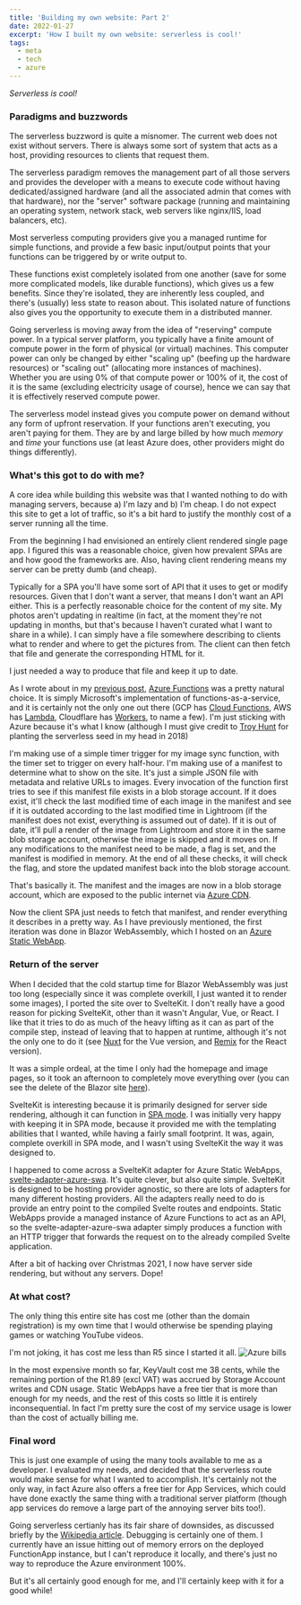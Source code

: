 ```yaml
---
title: 'Building my own website: Part 2'
date: 2022-01-27
excerpt: 'How I built my own website: serverless is cool!'
tags:
  - meta
  - tech
  - azure
---
```


_Serverless is cool!_

### Paradigms and buzzwords

The serverless buzzword is quite a misnomer. The current web does not exist without servers. There is always some sort of system that acts as a host, providing resources to clients that request them.

The serverless paradigm removes the management part of all those servers and provides the developer with a means to execute code without having dedicated/assigned hardware (and all the associated admin that comes with that hardware), nor the "server" software package (running and maintaining an operating system, network stack, web servers like nginx/IIS, load balancers, etc).

Most serverless computing providers give you a managed runtime for simple functions, and provide a few basic input/output points that your functions can be triggered by or write output to.

These functions exist completely isolated from one another (save for some more complicated models, like durable functions), which gives us a few benefits. Since they're isolated, they are inherently less coupled, and there's (usually) less state to reason about. This isolated nature of functions also gives you the opportunity to execute them in a distributed manner.

Going serverless is moving away from the idea of "reserving" compute power. In a typical server platform, you typically have a finite amount of compute power in the form of physical (or virtual) machines. This computer power can only be changed by either "scaling up" (beefing up the hardware resources) or "scaling out" (allocating more instances of machines). Whether you are using 0% of that compute power or 100% of it, the cost of it is the same (excluding electricity usage of course), hence we can say that it is effectively reserved compute power.

The serverless model instead gives you compute power on demand without any form of upfront reservation. If your functions aren't executing, you aren't paying for them. They are by and large billed by how much _memory_ and _time_ your functions use (at least Azure does, other providers might do things differently).

### What's this got to do with me?

A core idea while building this website was that I wanted nothing to do with managing servers, because a) I'm lazy and b) I'm cheap. I do not expect this site to get a lot of traffic, so it's a bit hard to justify the monthly cost of a server running all the time.

From the beginning I had envisioned an entirely client rendered single page app. I figured this was a reasonable choice, given how prevalent SPAs are and how good the frameworks are. Also, having client rendering means my server can be pretty dumb (and cheap).

Typically for a SPA you'll have some sort of API that it uses to get or modify resources. Given that I don't want a server, that means I don't want an API either. This is a perfectly reasonable choice for the content of my site. My photos aren't updating in realtime (in fact, at the moment they're not updating in months, but that's because I haven't curated what I want to share in a while). I can simply have a file somewhere describing to clients what to render and where to get the pictures from. The client can then fetch that file and generate the corresponding HTML for it.

I just needed a way to produce that file and keep it up to date.

As I wrote about in my [previous post](./building-my-own-website), [Azure Functions](https://azure.microsoft.com/en-us/services/functions/) was a pretty natural choice. It is simply Microsoft's implementation of functions-as-a-service, and it is certainly not the only one out there (GCP has [Cloud Functions](https://cloud.google.com/functions), AWS has [Lambda](https://aws.amazon.com/lambda/), Cloudflare has [Workers](https://workers.cloudflare.com/), to name a few). I'm just sticking with Azure because it's what I know (although I must give credit to [Troy Hunt](<(https://www.troyhunt.com/serverless-to-the-max-doing-big-things-for-small-dollars-with-cloudflare-workers-and-azure-functions/)>) for planting the serverless seed in my head in 2018)

I'm making use of a simple timer trigger for my image sync function, with the timer set to trigger on every half-hour. I'm making use of a manifest to determine what to show on the site. It's just a simple JSON file with metadata and relative URLs to images. Every invocation of the function first tries to see if this manifest file exists in a blob storage account. If it does exist, it'll check the last modified time of each image in the manifest and see if it is outdated according to the last modified time in Lightroom (if the manifest does not exist, everything is assumed out of date). If it is out of date, it'll pull a render of the image from Lightroom and store it in the same blob storage account, otherwise the image is skipped and it moves on. If any modifications to the manifest need to be made, a flag is set, and the manifest is modified in memory. At the end of all these checks, it will check the flag, and store the updated manifest back into the blob storage account.

That's basically it. The manifest and the images are now in a blob storage account, which are exposed to the public internet via [Azure CDN](https://azure.microsoft.com/en-us/services/cdn/).

Now the client SPA just needs to fetch that manifest, and render everything it describes in a pretty way. As I have previously mentioned, the first iteration was done in Blazor WebAssembly, which I hosted on an [Azure Static WebApp](https://azure.microsoft.com/en-us/services/app-service/static/).

### Return of the server

When I decided that the cold startup time for Blazor WebAssembly was just too long (especially since it was complete overkill, I just wanted it to render some images), I ported the site over to SvelteKit. I don't really have a good reason for picking SvelteKit, other than it wasn't Angular, Vue, or React. I like that it tries to do as much of the heavy lifting as it can as part of the compile step, instead of leaving that to happen at runtime, although it's not the only one to do it (see [Nuxt](https://nuxtjs.org/) for the Vue version, and [Remix](https://remix.run/) for the React version).

It was a simple ordeal, at the time I only had the homepage and image pages, so it took an afternoon to completely move everything over (you can see the delete of the Blazor site [here](https://github.com/biltongza/ldam.co.za/commit/6430b46a265c269097f1da06116d634f5206d1fe)).

SvelteKit is interesting because it is primarily designed for server side rendering, although it can function in [SPA mode](https://github.com/sveltejs/kit/tree/master/packages/adapter-static#spa-mode). I was initially very happy with keeping it in SPA mode, because it provided me with the templating abilities that I wanted, while having a fairly small footprint. It was, again, complete overkill in SPA mode, and I wasn't using SvelteKit the way it was designed to.

I happened to come across a SvelteKit adapter for Azure Static WebApps, [svelte-adapter-azure-swa](https://github.com/geoffrich/svelte-adapter-azure-swa). It's quite clever, but also quite simple. SvelteKit is designed to be hosting provider agnostic, so there are lots of adapters for many different hosting providers. All the adapters really need to do is provide an entry point to the compiled Svelte routes and endpoints. Static WebApps provide a managed instance of Azure Functions to act as an API, so the svelte-adapter-azure-swa adapter simply produces a function with an HTTP trigger that forwards the request on to the already compiled Svelte application.

After a bit of hacking over Christmas 2021, I now have server side rendering, but without any servers. Dope!

### At what cost?

The only thing this entire site has cost me (other than the domain registration) is my own time that I would otherwise be spending playing games or watching YouTube videos.

I'm not joking, it has cost me less than R5 since I started it all.
![Azure bills](/assets/azure-billing.png)

In the most expensive month so far, KeyVault cost me 38 cents, while the remaining portion of the R1.89 (excl VAT) was accrued by Storage Account writes and CDN usage. Static WebApps have a free tier that is more than enough for my needs, and the rest of this costs so little it is entirely inconsequential. In fact I'm pretty sure the cost of my service usage is lower than the cost of actually billing me.

### Final word

This is just one example of using the many tools available to me as a developer. I evaluated my needs, and decided that the serverless route would make sense for what I wanted to accomplish. It's certainly not the only way, in fact Azure also offers a free tier for App Services, which could have done exactly the same thing with a traditional server platform (though app services do remove a large part of the annoying server bits too!).

Going serverless certianly has its fair share of downsides, as discussed briefly by the [Wikipedia article](https://en.wikipedia.org/wiki/Serverless_computing). Debugging is certainly one of them. I currently have an issue hitting out of memory errors on the deployed FunctionApp instance, but I can't reproduce it locally, and there's just no way to reproduce the Azure environment 100%.

But it's all certainly good enough for me, and I'll certainly keep with it for a good while!
